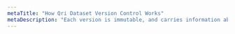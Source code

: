 ```yaml
---
metaTitle: "How Qri Dataset Version Control Works"
metaDescription: "Each version is immutable, and carries information about the user, metadata, and transformation code along with the data itself"
---
```

